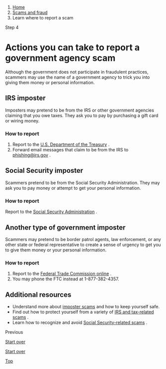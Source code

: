 1. [Home](/)
2. [Scams and fraud](/scams-and-fraud)
3. Learn where to report a scam

Step 4

Actions you can take to report a government agency scam
=======================================================

Although the government does not participate in fraudulent practices, scammers may use the name of a government agency to trick you into giving them money or personal information.

**IRS imposter**
----------------

Imposters may pretend to be from the IRS or other government agencies claiming that you owe taxes. They ask you to pay by purchasing a gift card or wiring money.

### **How to report**

1. Report to the
   [U.S. Department of the Treasury](https://www.irs.gov/privacy-disclosure/report-phishing)
   .
2. Forward email messages that claim to be from the IRS to
   [phishing@irs.gov](mailto:phishing@irs.gov)
   .

**Social Security imposter**
----------------------------

Scammers pretend to be from the Social Security Administration. They may ask you to pay money or attempt to get your personal information.

### **How to report**

Report to the
[Social Security Administration](https://secure.ssa.gov/oig/scam)
.

**Another type of government imposter**
---------------------------------------

Scammers may pretend to be border patrol agents, law enforcement, or any other state or federal representative to create a sense of urgency to get you to give them money or your personal information.

### **How to report**

1. Report to the
   [Federal Trade Commission online](https://reportfraud.ftc.gov/?orgcode=USAGOV)
   .
2. You may phone the FTC instead at 1-877-382-4357.

**Additional resources**
------------------------

* Understand more about
  [imposter scams](https://consumer.gov/scams-identity-theft/imposter-scams)
  and how to keep yourself safe.
* Find out how to protect yourself from a variety of
  [IRS and tax-related scams](https://www.irs.gov/help/tax-scams/recognize-tax-scams-and-fraud)
  .
* Learn how to recognize and avoid
  [Social Security-related scams](https://www.ssa.gov/scam/)
  .

Previous

[Start over](/where-report-scams/where-did-scam-take-place#block-usagov-content)

[Start over](/where-report-scams/where-did-scam-take-place#block-usagov-content)

[Top](#main-content)